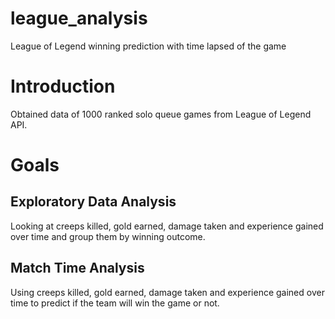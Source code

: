 # league_analysis
League of Legend winning prediction with time lapsed of the game

# Introduction
Obtained data of 1000 ranked solo queue games from League of Legend API.

# Goals
## Exploratory Data Analysis
Looking at creeps killed, gold earned, damage taken and experience gained over time and group them by winning outcome.

## Match Time Analysis
Using creeps killed, gold earned, damage taken and experience gained over time to predict if the team will win the game or not.
